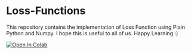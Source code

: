 # Loss-Functions

This repository contains the implementation of Loss Function using Plain Python and Numpy. I hope this is useful to all of us. Happy Learning :)

[![Open In Colab](https://colab.research.google.com/assets/colab-badge.svg)](https://colab.research.google.com/drive/1r-fSybPJp4QMiusiNUtqZqBN6hQMe7x0)
